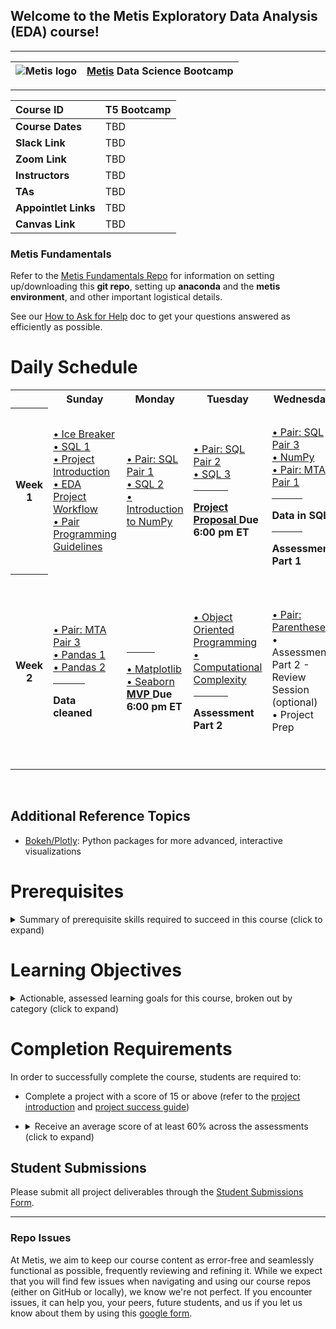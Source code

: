 ## Welcome to the Metis Exploratory Data Analysis (EDA) course!
---

| ![Metis logo](/resources/metis.png)      |  [Metis](http://www.thisismetis.com/) Data Science Bootcamp    |
|------|-------|  

---
| **Course ID** | T5 Bootcamp   |
|:------|:-------|
| **Course Dates** | TBD  |
| **Slack Link** |  TBD |
| **Zoom Link** |  TBD |
| **Instructors** |  TBD |
| **TAs** |  TBD |
| **Appointlet Links** |  TBD |
| **Canvas Link** |  TBD |


### Metis Fundamentals  

Refer to the [Metis Fundamentals Repo](https://github.com/thisismetis/NBM_Metis_Fundamentals) for information on setting up/downloading this **git repo**, setting up **anaconda** and the **metis environment**, and other important logistical details.

See our [How to Ask for Help](https://github.com/thisismetis/Metis_Fundamentals/blob/main/metis_intro/askforhelp.md) doc to get your questions answered as efficiently as possible.

# Daily Schedule

<table width="100%">
 <tr>
  <th>
  </th>
  <th>
   Sunday
  </th>
  <th>
   Monday
  </th>
  <th>
   Tuesday
  </th>
  <th>
   Wednesday
  </th>
  <th>
   Thursday
  </th>
 </tr>
 
 <tr>
  <th>
   Week 1
  </th>
  <td width="20%">
   <a href="/curriculum/icebreaker">
    • Ice Breaker
   </a>
   <br/>
   <a href="/curriculum/sql-1">
    • SQL 1
   </a>
   <br/>
   <a href="/curriculum/project-introduction">
    • Project Introduction
   </a>
   <br/>
    <a href="/curriculum/eda-workflow">
    • EDA Project Workflow
   </a>
   <br/>
   <a href="/pair_programming_guidelines">
    • Pair Programming Guidelines
   </a>
   <br/>
  </td>
  <td width="20%">
   <a href="pairs/sql-pair-1">
    • Pair: SQL Pair 1
   </a>
   <br/>
   <a href="/curriculum/sql-2">
    • SQL 2
   </a>
   <br/>
  <a href="33_numpy">
    • Introduction to NumPy
   </a>
   <br/>
  </td>
  <td width="20%">
   <a href="pairs/sql-pair-2">
    • Pair: SQL Pair 2
   </a>
   <br/>
    <a href="/curriculum/sql-3">
    • SQL 3
   </a>
  <br/>
  
   <hr align="left" width="50%"/>
   <b> <a href="https://github.com/PatrickSaoud/EDA_T5C05/tree/main/project_deliverable_templates/project_proposal.md"> Project Proposal </a> Due 6:00 pm ET</b>
  </td>
  <td width="20%">
   <br/>
   <a href="pairs/sql-pair-3">
    • Pair: SQL Pair 3
   </a>
   <br/>
   <a href="/curriculum/numpy">
    • NumPy
   </a>
    <br/>
   <a href="pairs/mta-pair-1">
    • Pair: MTA Pair 1
   </a>
   <br/>
 
   <hr align="left" width="50%"/>
   <b> Data in SQL </b>
   <hr align="left" width="50%"/>
   <b> Assessment Part 1</b>
  </td>
  <td width="20%">
     <a href="/curriculum/data-cleaning">
    • Data Cleaning 
   </a>
   <br/>
    <a href="pairs/mta-pair-2">
    • Pair: MTA Pair 2
   </a>
   <br/>
    <a href="pairs/numpy-pair">
    • Pair: NumPy Pair
   </a>
   <br/>
   </a>
   <br/>    • Assessment Part 1 - Review Session (optional)
   <br/>
  </td>
 </tr>
 <tr>
  <th>
   Week 2
  </th>
  <td width="20%">
   <a href="pairs/mta-pair-3">
    • Pair: MTA Pair 3
   </a>
   <br/>
    <a href="/curriculum/pandas-1">
    • Pandas 1
   </a>
   <br/>
   <a href="/curriculum/pandas-2">
    • Pandas 2
   </a>
 <hr align="left" width="50%"/>
   <b> Data cleaned</b>
   <br/>
  </td>
  <td width="20%">
      <br/>
   <hr align="left" width="50%"/>
    <a href="/curriculum/matplotlib">
    • Matplotlib
   </a>
   <br/>
   <a href="/curriculum/seaborn">
    • Seaborn
   </a>
   <br/>
   <b> <a href="https://github.com/PatrickSaoud/EDA_T5C05/tree/main/project_deliverable_templates/mvp.md"> MVP </a> Due 6:00 pm ET</b>
  </td>
  <td width="20%">
  
   <a href="/curriculum/object-oriented-programming">
    • Object Oriented Programming
   </a>
   <br/>
   <a href="/curriculum/complexity">
    • Computational Complexity
   </a>
   <br/>
   <hr align="left" width="50%"/>
   <b> Assessment Part 2</b>
  </td>
  <td width="20%">
   <a href="pairs/parentheses">
    • Pair: Parentheses
   </a>
   <br/>
    • Assessment Part 2 - Review Session (optional)
   <br/>
    • Project Prep
   <br/>
  </td>
  <td width="20%">
   <b> <a href="https://github.com/thisismetis/NBM_Metis_Fundamentals/tree/master/project_deliverable_templates/final_deliverable.md"> Slides, Writeup, Code </a> Due 11:00 am ET, Presentation Day</b>
   <br/>
   <hr align="left" width="50%"/>
   <a href="https://forms.gle/oYAM5t2jG9yUZdcKA"> End of Course Survey </a>
   <br/>
   <hr align="left" width="50%"/>
   <a href="/careers"> Introduction to Careers </a> 
   <br/>
  </td>
 </tr>

</table>
<br>

## Additional Reference Topics
- [Bokeh/Plotly](/curriculum/bokeh-plotly): Python packages for more advanced, interactive visualizations 

# Prerequisites

<details><summary> Summary of prerequisite skills required to succeed in this course (click to expand) </summary>
 
There are no prerequisites but we have the following skill recommendations:
*  Students should be proficient in general Python programming concepts, such as data types, conditional statements, loops, and functions.
*  Students should be comfortable with the mathematics fundamentals of machine learning including calculus, linear algebra, probability, and statistics


 
</details>

# Learning Objectives

<details><summary> Actionable, assessed learning goals for this course, broken out by category (click to expand) </summary>
  
**Python for EDA**
1. Demonstrate proficiency in using Python packages to ingest, explore, manipulate, and describe tabular datasets.
2. Use Python packages to effectively visualize variables and the relationships between them.
3. Correctly describe the use of object-oriented programming in common Python packages and successfully implement its core concepts by creating simple Python classes.

**SQL for EDA**
1. Write correct SQL queries to extract data from relational databases, demonstrating proficiency in data selection, aggregation, and manipulation techniques across multiple tables. 
2. Use appropriate database tools to connect to and query from relational databases.



</details>

# Completion Requirements

In order to successfully complete the course, students are required to:

* Complete a project with a score of 15 or above (refer to the [project introduction](./curriculum/project-introduction/project_intro.md) and [project success guide](./curriculum/project-introduction/project_success_guide.md))

* <details><summary> Receive an average score of at least 60% across the assessments (click to expand) </summary>

   There will be assessments throughout the course (refer to the schedule above); students will be given access to an assessment to complete at that time. Each assessment will consist of 20 multiple choice questions (with four options per question), which students will have 60 minutes to complete. The assessments are open-book.
   
   The assessment will have questions related to the learning objectives detailed above. The objectives give a roadmap of which areas should be focused on in preparation.

</details>

## Student Submissions
Please submit all project deliverables through the [Student Submissions Form](https://forms.gle/YzMfYxAXEx2Zz8pk9).

---

### Repo Issues

At Metis, we aim to keep our course content as error-free and seamlessly functional as possible, frequently reviewing and refining it. While we expect that you will find few issues when navigating and using our course repos (either on GitHub or locally), we know we're not perfect. If you encounter issues, it can help you, your peers, future students, and us if you let us know about them by using this [google form](https://docs.google.com/forms/d/e/1FAIpQLSde-RqyXVR-UXvMbhZSp068__rw--36hrLGPsqtp-XJUDWh5g/viewform?usp=sf_link).

